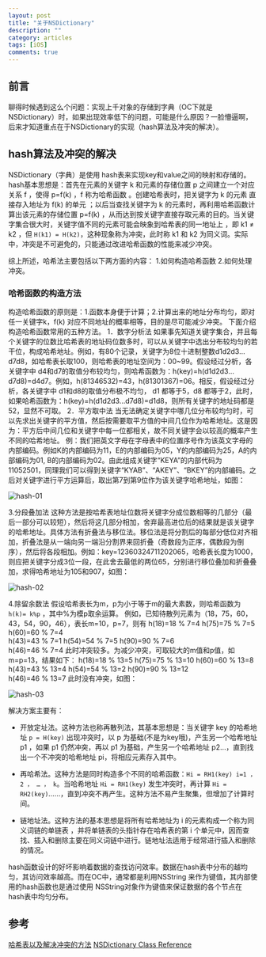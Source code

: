 ```yaml
---
layout: post
title: "关于NSDictionary"
description: ""
category: articles
tags: [iOS]
comments: true
---
```


## 前言

聊得时候遇到这么个问题：实现上千对象的存储到字典（OC下就是NSDictionary）时，如果出现效率低下的问题，可能是什么原因？一脸懵逼啊，后来才知道重点在于NSDictionary的实现（hash算法及冲突的解决）。

## hash算法及冲突的解决

NSDictionary（字典）是使用 hash表来实现key和value之间的映射和存储的。hash基本思想是：首先在元素的关键字 k 和元素的存储位置 p 之间建立一个对应关系 f ，使得 p=f(k) ，f 称为哈希函数 。创建哈希表时，把关键字为 k 的元素 直接存入地址为 f(k) 的单元 ；以后当查找关键字为 k 的元素时，再利用哈希函数计算出该元素的存储位置 p=f(k) ，从而达到按关键字直接存取元素的目的。当关键字集合很大时，关键字值不同的元素可能会映象到哈希表的同一地址上 ，即  k1 ≠ k2  ，但  `H(k1) = H(k2)`，这种现象称为冲突，此时称 k1 和 k2 为同义词。实际中，冲突是不可避免的，只能通过改进哈希函数的性能来减少冲突。

综上所述，哈希法主要包括以下两方面的内容：
1.如何构造哈希函数
2.如何处理冲突。

### 哈希函数的构造方法

构造哈希函数的原则是：1.函数本身便于计算；2.计算出来的地址分布均匀，即对任一关键字k，f(k) 对应不同地址的概率相等，目的是尽可能减少冲突。
下面介绍构造哈希函数常用的五种方法。
1．数字分析法
如果事先知道关键字集合，并且每个关键字的位数比哈希表的地址码位数多时，可以从关键字中选出分布较均匀的若干位，构成哈希地址。例如，有80个记录，关键字为8位十进制整数d1d2d3…d7d8，如哈希表长取100，则哈希表的地址空间为：00~99。假设经过分析，各关键字中 d4和d7的取值分布较均匀，则哈希函数为：h(key)=h(d1d2d3…d7d8)=d4d7。例如，h(81346532)=43，h(81301367)=06。相反，假设经过分析，各关键字中 d1和d8的取值分布极不均匀， d1 都等于5，d8 都等于2，此时，如果哈希函数为：h(key)=h(d1d2d3…d7d8)=d1d8，则所有关键字的地址码都是52，显然不可取。
2．平方取中法
当无法确定关键字中哪几位分布较均匀时，可以先求出关键字的平方值，然后按需要取平方值的中间几位作为哈希地址。这是因为：平方后中间几位和关键字中每一位都相关，故不同关键字会以较高的概率产生不同的哈希地址。
例：我们把英文字母在字母表中的位置序号作为该英文字母的内部编码。例如K的内部编码为11，E的内部编码为05，Y的内部编码为25，A的内部编码为01, B的内部编码为02。由此组成关键字“KEYA”的内部代码为11052501，同理我们可以得到关键字“KYAB”、“AKEY”、“BKEY”的内部编码。之后对关键字进行平方运算后，取出第7到第9位作为该关键字哈希地址，如图：

![hash-01](https://lettleprince.github.io/images/20160711-NSDictionary/hash-01.png)

3.分段叠加法
这种方法是按哈希表地址位数将关键字分成位数相等的几部分（最后一部分可以较短），然后将这几部分相加，舍弃最高进位后的结果就是该关键字的哈希地址。具体方法有折叠法与移位法。移位法是将分割后的每部分低位对齐相加，折叠法是从一端向另一端沿分割界来回折叠（奇数段为正序，偶数段为倒序），然后将各段相加。例如：key=12360324711202065，哈希表长度为1000，则应把关键字分成3位一段，在此舍去最低的两位65，分别进行移位叠加和折叠叠加，求得哈希地址为105和907，如图：

![hash-02](https://lettleprince.github.io/images/20160711-NSDictionary/hash-02.png)

4.除留余数法
假设哈希表长为m，p为小于等于m的最大素数，则哈希函数为 `h(k)= k%p` ，其中%为模p取余运算。
例如，已知待散列元素为（18，75，60，43，54，90，46），表长m=10，p=7，则有
    h(18)=18 % 7=4    h(75)=75 % 7=5    h(60)=60 % 7=4   
    h(43)=43 % 7=1    h(54)=54 % 7=5    h(90)=90 % 7=6   
    h(46)=46 % 7=4
此时冲突较多。为减少冲突，可取较大的m值和p值，如m=p=13，结果如下：
    h(18)=18 % 13=5    h(75)=75 % 13=10    h(60)=60 % 13=8    
    h(43)=43 % 13=4    h(54)=54 % 13=2     h(90)=90 % 13=12   
    h(46)=46 % 13=7
此时没有冲突，如图：

![hash-03](https://lettleprince.github.io/images/20160711-NSDictionary/hash-03.png)

解决方案主要有：

- 开放定址法。这种方法也称再散列法，其基本思想是：当关键字 key 的哈希地址 `p = H(key)` 出现冲突时，以 p 为基础(不是为key哦)，产生另一个哈希地址 p1 ，如果 p1 仍然冲突，再以 p1 为基础，产生另一个哈希地址 p2…，直到找出一个不冲突的哈希地址 pi，将相应元素存入其中。

- 再哈希法。这种方法是同时构造多个不同的哈希函数：`Hi = RH1(key) i=1 ， 2 ， … ， k`。当哈希地址 `Hi = RH1(key)` 发生冲突时，再计算 `Hi = RH2(key)`……，直到冲突不再产生。这种方法不易产生聚集，但增加了计算时间。

- 链地址法。这种方法的基本思想是将所有哈希地址为 i 的元素构成一个称为同义词链的单链表 ，并将单链表的头指针存在哈希表的第 i 个单元中，因而查找、插入和删除主要在同义词链中进行。链地址法适用于经常进行插入和删除的情况。

hash函数设计的好坏影响着数据的查找访问效率。数据在hash表中分布的越均匀，其访问效率越高。而在OC中，通常都是利用NSString 来作为键值，其内部使用的hash函数也是通过使用 NSString对象作为键值来保证数据的各个节点在hash表中均匀分布。


## 参考

[哈希表以及解决冲突的方法](http://blog.csdn.net/it_bloggers/article/details/21334123?utm_source=tuicool&utm_medium=referral)
[NSDictionary Class Reference](https://developer.apple.com/library/ios/documentation/Cocoa/Reference/Foundation/Classes/NSDictionary_Class/index.html#//apple_ref/doc/uid/TP40003648)

